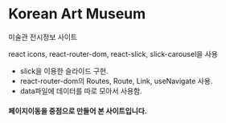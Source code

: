 # Korean Art Museum

미술관 전시정보 사이트

react icons, react-router-dom, react-slick, slick-carousel을 사용

- slick을 이용한 슬라이드 구현.
- react-router-dom의 Routes, Route, Link, useNavigate 사용.
- data파일에 데이터를 따로 모아서 사용함.

#### 페이지이동을 중점으로 만들어 본 사이트입니다.
